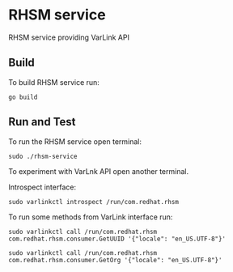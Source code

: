 RHSM service
============

RHSM service providing VarLink API

Build
-----

To build RHSM service run:

```
go build
```

Run and Test
------------

To run the RHSM service open terminal:

```
sudo ./rhsm-service
```

To experiment with VarLnk API open another terminal.

Introspect interface:

```
sudo varlinkctl introspect /run/com.redhat.rhsm
```

To run some methods from VarLink interface run:

```
sudo varlinkctl call /run/com.redhat.rhsm com.redhat.rhsm.consumer.GetUUID '{"locale": "en_US.UTF-8"}'
```

```
sudo varlinkctl call /run/com.redhat.rhsm com.redhat.rhsm.consumer.GetOrg '{"locale": "en_US.UTF-8"}'
```
